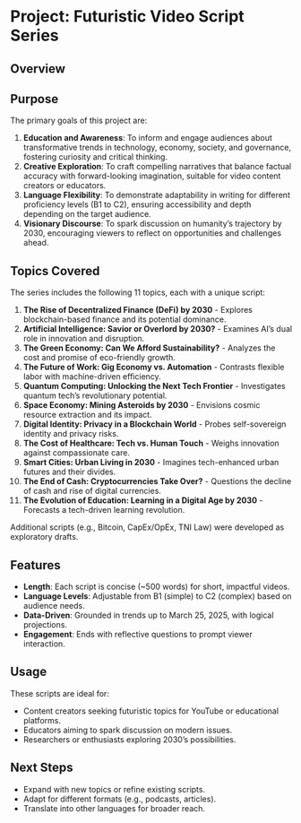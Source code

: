 # Project: Futuristic Video Script Series

## Overview

## Purpose
The primary goals of this project are:
1. **Education and Awareness**: To inform and engage audiences about transformative trends in technology, economy, society, and governance, fostering curiosity and critical thinking.
2. **Creative Exploration**: To craft compelling narratives that balance factual accuracy with forward-looking imagination, suitable for video content creators or educators.
3. **Language Flexibility**: To demonstrate adaptability in writing for different proficiency levels (B1 to C2), ensuring accessibility and depth depending on the target audience.
4. **Visionary Discourse**: To spark discussion on humanity’s trajectory by 2030, encouraging viewers to reflect on opportunities and challenges ahead.

## Topics Covered
The series includes the following 11 topics, each with a unique script:
1. **The Rise of Decentralized Finance (DeFi) by 2030** - Explores blockchain-based finance and its potential dominance.
2. **Artificial Intelligence: Savior or Overlord by 2030?** - Examines AI’s dual role in innovation and disruption.
3. **The Green Economy: Can We Afford Sustainability?** - Analyzes the cost and promise of eco-friendly growth.
4. **The Future of Work: Gig Economy vs. Automation** - Contrasts flexible labor with machine-driven efficiency.
5. **Quantum Computing: Unlocking the Next Tech Frontier** - Investigates quantum tech’s revolutionary potential.
6. **Space Economy: Mining Asteroids by 2030** - Envisions cosmic resource extraction and its impact.
7. **Digital Identity: Privacy in a Blockchain World** - Probes self-sovereign identity and privacy risks.
8. **The Cost of Healthcare: Tech vs. Human Touch** - Weighs innovation against compassionate care.
9. **Smart Cities: Urban Living in 2030** - Imagines tech-enhanced urban futures and their divides.
10. **The End of Cash: Cryptocurrencies Take Over?** - Questions the decline of cash and rise of digital currencies.
11. **The Evolution of Education: Learning in a Digital Age by 2030** - Forecasts a tech-driven learning revolution.

Additional scripts (e.g., Bitcoin, CapEx/OpEx, TNI Law) were developed as exploratory drafts.

## Features
- **Length**: Each script is concise (~500 words) for short, impactful videos.
- **Language Levels**: Adjustable from B1 (simple) to C2 (complex) based on audience needs.
- **Data-Driven**: Grounded in trends up to March 25, 2025, with logical projections.
- **Engagement**: Ends with reflective questions to prompt viewer interaction.

## Usage
These scripts are ideal for:
- Content creators seeking futuristic topics for YouTube or educational platforms.
- Educators aiming to spark discussion on modern issues.
- Researchers or enthusiasts exploring 2030’s possibilities.

## Next Steps
- Expand with new topics or refine existing scripts.
- Adapt for different formats (e.g., podcasts, articles).
- Translate into other languages for broader reach.

